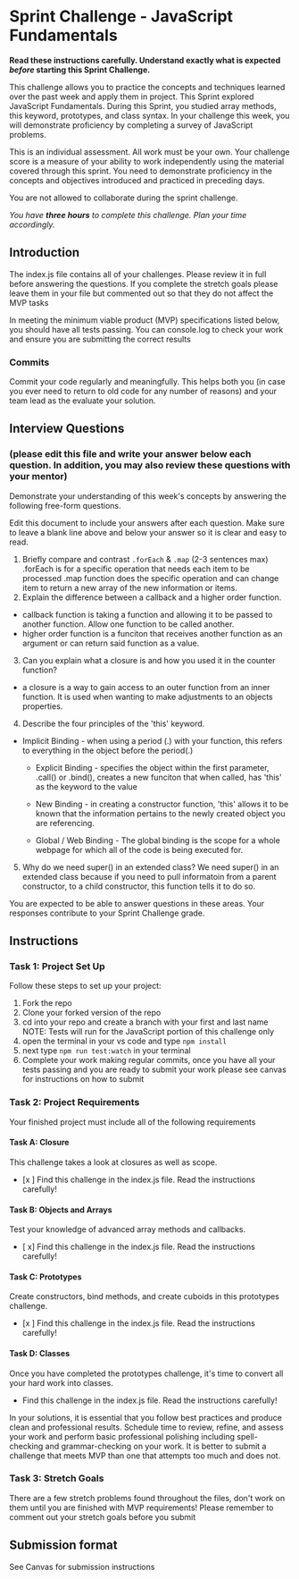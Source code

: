 # Sprint Challenge - JavaScript Fundamentals

**Read these instructions carefully. Understand exactly what is expected _before_ starting this Sprint Challenge.**

This challenge allows you to practice the concepts and techniques learned over the past week and apply them in project. This Sprint explored JavaScript Fundamentals. During this Sprint, you studied array methods, this keyword, prototypes, and class syntax. In your challenge this week, you will demonstrate proficiency by completing a survey of JavaScript problems.

This is an individual assessment. All work must be your own. Your challenge score is a measure of your ability to work independently using the material covered through this sprint. You need to demonstrate proficiency in the concepts and objectives introduced and practiced in preceding days.

You are not allowed to collaborate during the sprint challenge. 

_You have **three hours** to complete this challenge. Plan your time accordingly._


## Introduction

The index.js file contains all of your challenges. Please review it in full before answering the questions. If you complete the stretch goals please leave them in your file but commented out so that they do not affect the MVP tasks 

In meeting the minimum viable product (MVP) specifications listed below, you should have all tests passing. You can console.log to check your work and ensure you are submitting the correct results 

### Commits

Commit your code regularly and meaningfully. This helps both you (in case you ever need to return to old code for any number of reasons) and your team lead as the evaluate your solution.

## Interview Questions
### (please edit this file and write your answer below each question. In addition, you may also review these questions with your mentor)
Demonstrate your understanding of this week's concepts by answering the following free-form questions.

Edit this document to include your answers after each question. Make sure to leave a blank line above and below your answer so it is clear and easy to read.

1. Briefly compare and contrast `.forEach` & `.map` (2-3 sentences max)
.forEach is for a specific operation that needs each item to be processed 
.map function does the specific operation and can change item to return a new array of the new information or items.
2. Explain the difference between a callback and a higher order function.
- callback function is taking a function and allowing it to be passed to another function. Allow one function to be called another.
- higher order function is a funciton that receives another function as an argument or can return said function as a value.

3. Can you explain what a closure is and how you used it in the counter function? 
- a closure is a way to gain access to an outer function from an inner function. It is used when wanting to make adjustments to an objects properties.

4. Describe the four principles of the 'this' keyword.
- Implicit Binding - when using a period (.) with your function, this refers to everything in the object before the period(.)

   - Explicit Binding - specifies the object within the first parameter, .call() or .bind(), creates a new funciton that when called, has 'this' as the keyword to the value

   - New Binding - in creating a constructor function, 'this' allows it to be known that the information pertains to the newly created object you are referencing.

   - Global / Web Binding - The global binding is the scope for a whole webpage for which all of the code is being executed for.

5. Why do we need super() in an extended class?
     We need super() in an extended class because if you need to pull informatoin from a parent constructor, to a child constructor, this function tells it to do so.

You are expected to be able to answer questions in these areas. Your responses contribute to your Sprint Challenge grade. 

## Instructions

### Task 1: Project Set Up

Follow these steps to set up your project:

1. Fork the repo
2. Clone your forked version of the repo
3. cd into your repo and create a branch with your first and last name
NOTE: Tests will run for the JavaScript portion of this challenge only
4. open the terminal in your vs code and type `npm install`
5. next type `npm run test:watch` in your terminal
6. Complete your work making regular commits, once you have all your tests passing and you are ready to submit your work please see canvas for instructions on how to submit

### Task 2: Project Requirements

Your finished project must include all of the following requirements

#### Task A: Closure

This challenge takes a look at closures as well as scope. 
* [x ] Find this challenge in the index.js file. Read the instructions carefully!

#### Task B: Objects and Arrays

Test your knowledge of advanced array methods and callbacks.
* [ x] Find this challenge in the index.js file. Read the instructions carefully!

#### Task C: Prototypes

Create constructors, bind methods, and create cuboids in this prototypes challenge.
* [x ] Find this challenge in the index.js file. Read the instructions carefully!

#### Task D: Classes

Once you have completed the prototypes challenge, it's time to convert all your hard work into classes.
* Find this challenge in the index.js file. Read the instructions carefully!

In your solutions, it is essential that you follow best practices and produce clean and professional results. Schedule time to review, refine, and assess your work and perform basic professional polishing including spell-checking and grammar-checking on your work. It is better to submit a challenge that meets MVP than one that attempts too much and does not.

### Task 3: Stretch Goals 

There are a few stretch problems found throughout the files, don't work on them until you are finished with MVP requirements! Please remember to comment out your stretch goals before you submit 

## Submission format

See Canvas for submission instructions 

